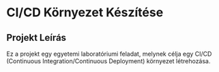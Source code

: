 # CI/CD Környezet Készítése

## Projekt Leírás

Ez a projekt egy egyetemi laboratóriumi feladat, melynek célja egy CI/CD (Continuous Integration/Continuous Deployment) környezet létrehozása.